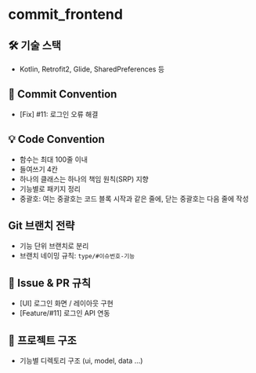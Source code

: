 # commit_frontend

## 🛠 기술 스택
- Kotlin, Retrofit2, Glide, SharedPreferences 등

## 💬 Commit Convention
- [Fix] #11: 로그인 오류 해결

## 💡 Code Convention
- 함수는 최대 100줄 이내
- 들여쓰기 4칸
- 하나의 클래스는 하나의 책임 원칙(SRP) 지향
- 기능별로 패키지 정리
- 중괄호: 여는 중괄호는 코드 블록 시작과 같은 줄에, 닫는 중괄호는 다음 줄에 작성

## Git 브랜치 전략
- 기능 단위 브랜치로 분리
- 브랜치 네이밍 규칙: `type/#이슈번호-기능`

## 🧾 Issue & PR 규칙
- [UI] 로그인 화면 / 레이아웃 구현
- [Feature/#11] 로그인 API 연동

## 📂 프로젝트 구조
- 기능별 디렉토리 구조 (ui, model, data ...)

